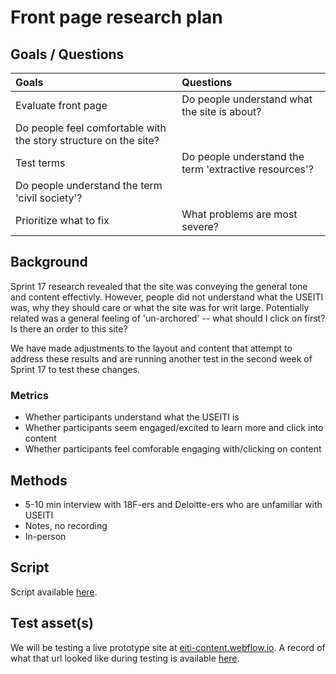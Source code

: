 # Front page research plan

## Goals / Questions
Goals | Questions
:----- | :---------
Evaluate front page | Do people understand what the site is about?
 | Do people feel comfortable with the story structure on the site?
Test terms | Do people understand the term 'extractive resources'?
 | Do people understand the term 'civil society'?
Prioritize what to fix | What problems are most severe?


## Background

Sprint 17 research revealed that the site was conveying the general tone and content effectivly. However, people did not understand what the USEITI was, why they should care or what the site was for writ large. Potentially related was a general feeling of 'un-archored' -- what should I click on first? Is there an order to this site?

We have made adjustments to the layout and content that attempt to address these results and are running another test in the second week of Sprint 17 to test these changes.


### Metrics

* Whether participants understand what the USEITI is
* Whether participants seem engaged/excited to learn more and click into content
* Whether participants feel comforable engaging with/clicking on content


## Methods
* 5-10 min interview with 18F-ers and Deloitte-ers who are unfamiliar with USEITI
* Notes, no recording
* In-person


## Script

Script available [here](https://github.com/18F/doi-extractives-data/blob/research/research/sprint17b/sprint17b_interview-script.md).


## Test asset(s)

We will be testing a live prototype site at [eiti-content.webflow.io](http://eiti-content.webflow.io). A record of what that url looked like during testing is available [here]().


